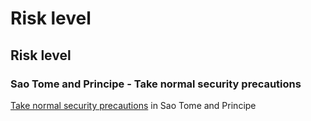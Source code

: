 # Risk level

## Risk level

### Sao Tome and Principe - Take normal security precautions

[Take normal security precautions](#levels "Risk Levels") in Sao Tome and Principe